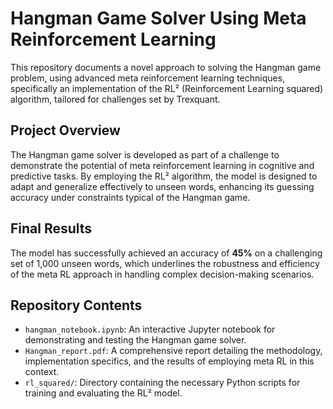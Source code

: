 # Hangman Game Solver Using Meta Reinforcement Learning

This repository documents a novel approach to solving the Hangman game problem, using advanced meta reinforcement learning techniques, specifically an implementation of the RL² (Reinforcement Learning squared) algorithm, tailored for challenges set by Trexquant.

## Project Overview

The Hangman game solver is developed as part of a challenge to demonstrate the potential of meta reinforcement learning in cognitive and predictive tasks. By employing the RL² algorithm, the model is designed to adapt and generalize effectively to unseen words, enhancing its guessing accuracy under constraints typical of the Hangman game.

## Final Results

The model has successfully achieved an accuracy of **45%** on a challenging set of 1,000 unseen words, which underlines the robustness and efficiency of the meta RL approach in handling complex decision-making scenarios.

## Repository Contents

- `hangman_notebook.ipynb`: An interactive Jupyter notebook for demonstrating and testing the Hangman game solver.
- `Hangman_report.pdf`: A comprehensive report detailing the methodology, implementation specifics, and the results of employing meta RL in this context.
- `rl_squared/`: Directory containing the necessary Python scripts for training and evaluating the RL² model.












<!-- # Hangman Game Solver Using Meta Reinforcement Learning (RL²)

This repository contains the implementation and results of a project aimed at solving the Hangman game problem as presented by Trexquant. The solution utilizes the Meta Reinforcement Learning algorithm RL² (RL squared) to effectively predict the correct letters in unknown words.

## Project Overview

The Hangman game solver is developed as part of a challenge to apply advanced AI techniques in practical scenarios. By leveraging the RL² algorithm, the system has been trained to maximize accuracy in guessing unknown words. This approach demonstrates the adaptability and potential of meta reinforcement learning in games that require strategic decision-making.

## Final Results

The solver achieved a final accuracy of **45%** across a test set of 1,000 unknown words, showcasing the efficacy of the RL² algorithm in handling complex predictive tasks in a constrained environment.

## Repository Structure

- `hangman_notebook.ipynb`: An interactive Jupyter notebook that allows you to run and test the Hangman game solver.
- `Hangman_report.pdf`: A detailed report including the methodology, implementation details, and results of the project.
- `rl_squared/`: The directory containing the Python module for training and evaluation scripts.

## Getting Started

To run the solver interactively:

```bash
jupyter notebook hangman_notebook.ipynb -->
